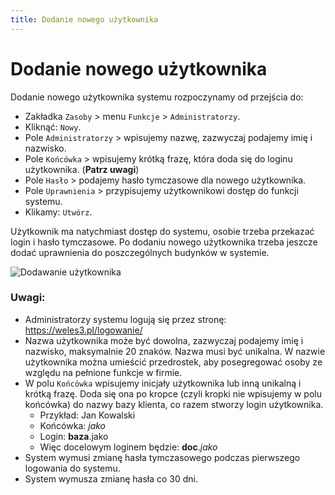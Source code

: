 ```yaml
---
title: Dodanie nowego użytkownika
---
```


# Dodanie nowego użytkownika

Dodanie nowego użytkownika systemu rozpoczynamy od przejścia do:

- Zakładka `Zasoby` > menu `Funkcje` > `Administratorzy`.
- Kliknąć: `Nowy`.
- Pole `Administratorzy` > wpisujemy nazwę, zazwyczaj podajemy imię i nazwisko.
- Pole `Końcówka` > wpisujemy krótką frazę, która doda się do loginu użytkownika. (**Patrz uwagi**)
- Pole `Hasło` > podajemy hasło tymczasowe dla nowego użytkownika.
- Pole `Uprawnienia` > przypisujemy użytkownikowi dostęp do funkcji systemu.
- Klikamy: `Utwórz`.

Użytkownik ma natychmiast dostęp do systemu, osobie trzeba przekazać login i hasło tymczasowe. Po dodaniu nowego użytkownika trzeba jeszcze dodać uprawnienia do poszczególnych budynków w systemie.

![Dodawanie użytkownika](dodawanie-administratora.gif)

### Uwagi:

- Administratorzy systemu logują się przez stronę: https://weles3.pl/logowanie/
- Nazwa użytkownika może być dowolna, zazwyczaj podajemy imię i nazwisko, maksymalnie 20 znaków. Nazwa musi być unikalna. W nazwie użytkownika można umieścić przedrostek, aby posegregować osoby ze względu na pełnione funkcje w firmie.
- W polu `Końcówka` wpisujemy inicjały użytkownika lub inną unikalną i krótką frazę. Doda się ona po kropce (czyli kropki nie wpisujemy w polu końcówka) do nazwy bazy klienta, co razem stworzy login użytkownika.
  - Przykład: Jan Kowalski
  - Końcówka: *jako*
  - Login: **baza**.jako            
  - Więc docelowym loginem będzie: **doc**.*jako*
- System wymusi zmianę hasła tymczasowego podczas pierwszego logowania do systemu.
- System wymusza zmianę hasła co 30 dni.